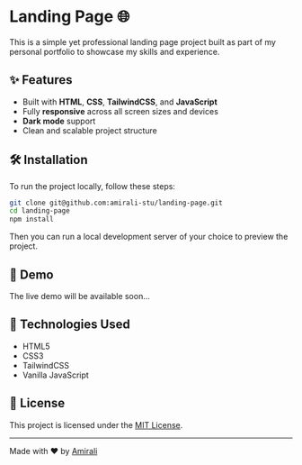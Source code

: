 # Landing Page 🌐

This is a simple yet professional landing page project built as part of my personal portfolio to showcase my skills and experience.

## ✨ Features

- Built with **HTML**, **CSS**, **TailwindCSS**, and **JavaScript**
- Fully **responsive** across all screen sizes and devices
- **Dark mode** support
- Clean and scalable project structure

## 🛠️ Installation

To run the project locally, follow these steps:

```bash
git clone git@github.com:amirali-stu/landing-page.git
cd landing-page
npm install
```

Then you can run a local development server of your choice to preview the project.

## 🔗 Demo

The live demo will be available soon...

<!-- Replace this with the actual URL after deployment -->
<!-- Example: [View Demo](https://yourdomain.com) -->

## 📂 Technologies Used

- HTML5  
- CSS3  
- TailwindCSS  
- Vanilla JavaScript  

## 📄 License

This project is licensed under the [MIT License](https://opensource.org/licenses/MIT).

---

Made with ❤️ by [Amirali](https://github.com/amirali-stu)
